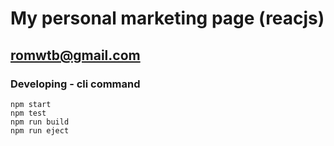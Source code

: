 # My personal marketing page (reacjs)
## romwtb@gmail.com

### Developing - cli command <br>
`npm start` <br>
`npm test` <br>
`npm run build` <br>
`npm run eject` <br>